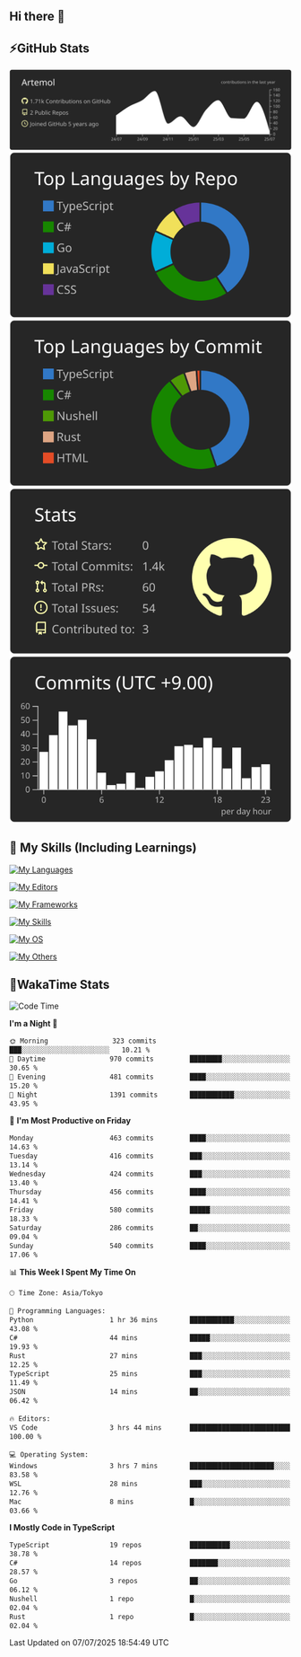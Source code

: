 ## Hi there 👋
<!--
**Artemol/Artemol** is a ✨ _special_ ✨ repository because its `README.md` (this file) appears on your GitHub profile.

Here are some ideas to get you started:

- 🔭 I’m currently working on ...
- 🌱 I’m currently learning ...
- 👯 I’m looking to collaborate on ...
- 🤔 I’m looking for help with ...
- 💬 Ask me about ...
- 📫 How to reach me: ...
- 😄 Pronouns: ...
- ⚡ Fun fact: ...
-->

## ⚡GitHub Stats
[![](https://raw.githubusercontent.com/Artemol/Artemol/main/profile-summary-card-output/apprentice/0-profile-details.svg)](https://github.com/vn7n24fzkq/github-profile-summary-cards)
[![](https://raw.githubusercontent.com/Artemol/Artemol/main/profile-summary-card-output/apprentice/1-repos-per-language.svg)](https://github.com/vn7n24fzkq/github-profile-summary-cards) [![](https://raw.githubusercontent.com/Artemol/Artemol/main/profile-summary-card-output/apprentice/2-most-commit-language.svg)](https://github.com/vn7n24fzkq/github-profile-summary-cards)
[![](https://raw.githubusercontent.com/Artemol/Artemol/main/profile-summary-card-output/apprentice/3-stats.svg)](https://github.com/vn7n24fzkq/github-profile-summary-cards) [![](https://raw.githubusercontent.com/Artemol/Artemol/main/profile-summary-card-output/apprentice/4-productive-time.svg)](https://github.com/vn7n24fzkq/github-profile-summary-cards)

## 🌱 My Skills (Including Learnings)

<!--
### Languages
-->
[![My Languages](https://skillicons.dev/icons?i=ts,py,cs,dotnet,rust,go,c,matlab,css)](https://skillicons.dev)

<!--
### Editors
-->
[![My Editors](https://skillicons.dev/icons?i=vscode,neovim,vim,visualstudio,idea)](https://skillicons.dev)

<!--
### Frameworks
-->
[![My Frameworks](https://skillicons.dev/icons?i=react,nestjs,vite,tailwind,tauri,electron,remix,nextjs,fastapi)](https://skillicons.dev)

<!--
### Tools
-->
[![My Skills](https://skillicons.dev/icons?i=git,nodejs,docker,unity,postman,bun,discord,cloudflare,bash,prometheus,grafana,obsidian)](https://skillicons.dev)

<!--
### OS
-->
[![My OS](https://skillicons.dev/icons?i=windows,ubuntu)](https://skillicons.dev)

<!--
### Others
-->
[![My Others](https://skillicons.dev/icons?i=github,raspberrypi,gcp)](https://skillicons.dev)

## 💬WakaTime Stats
<!--START_SECTION:waka-->
![Code Time](http://img.shields.io/badge/Code%20Time-575%20hrs%2025%20mins-blue)

**I'm a Night 🦉** 

```text
🌞 Morning                323 commits         ███░░░░░░░░░░░░░░░░░░░░░░   10.21 % 
🌆 Daytime                970 commits         ████████░░░░░░░░░░░░░░░░░   30.65 % 
🌃 Evening                481 commits         ████░░░░░░░░░░░░░░░░░░░░░   15.20 % 
🌙 Night                  1391 commits        ███████████░░░░░░░░░░░░░░   43.95 % 
```
📅 **I'm Most Productive on Friday** 

```text
Monday                   463 commits         ████░░░░░░░░░░░░░░░░░░░░░   14.63 % 
Tuesday                  416 commits         ███░░░░░░░░░░░░░░░░░░░░░░   13.14 % 
Wednesday                424 commits         ███░░░░░░░░░░░░░░░░░░░░░░   13.40 % 
Thursday                 456 commits         ████░░░░░░░░░░░░░░░░░░░░░   14.41 % 
Friday                   580 commits         █████░░░░░░░░░░░░░░░░░░░░   18.33 % 
Saturday                 286 commits         ██░░░░░░░░░░░░░░░░░░░░░░░   09.04 % 
Sunday                   540 commits         ████░░░░░░░░░░░░░░░░░░░░░   17.06 % 
```


📊 **This Week I Spent My Time On** 

```text
🕑︎ Time Zone: Asia/Tokyo

💬 Programming Languages: 
Python                   1 hr 36 mins        ███████████░░░░░░░░░░░░░░   43.08 % 
C#                       44 mins             █████░░░░░░░░░░░░░░░░░░░░   19.93 % 
Rust                     27 mins             ███░░░░░░░░░░░░░░░░░░░░░░   12.25 % 
TypeScript               25 mins             ███░░░░░░░░░░░░░░░░░░░░░░   11.49 % 
JSON                     14 mins             ██░░░░░░░░░░░░░░░░░░░░░░░   06.42 % 

🔥 Editors: 
VS Code                  3 hrs 44 mins       █████████████████████████   100.00 % 

💻 Operating System: 
Windows                  3 hrs 7 mins        █████████████████████░░░░   83.58 % 
WSL                      28 mins             ███░░░░░░░░░░░░░░░░░░░░░░   12.76 % 
Mac                      8 mins              █░░░░░░░░░░░░░░░░░░░░░░░░   03.66 % 
```

**I Mostly Code in TypeScript** 

```text
TypeScript               19 repos            ██████████░░░░░░░░░░░░░░░   38.78 % 
C#                       14 repos            ███████░░░░░░░░░░░░░░░░░░   28.57 % 
Go                       3 repos             ██░░░░░░░░░░░░░░░░░░░░░░░   06.12 % 
Nushell                  1 repo              █░░░░░░░░░░░░░░░░░░░░░░░░   02.04 % 
Rust                     1 repo              █░░░░░░░░░░░░░░░░░░░░░░░░   02.04 % 
```




 Last Updated on 07/07/2025 18:54:49 UTC
<!--END_SECTION:waka-->

